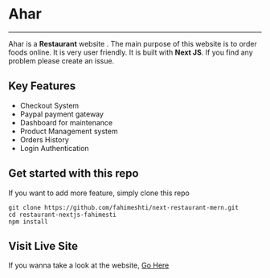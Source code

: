 # Ahar

---

Ahar is a **Restaurant** website . The main purpose of this website is to order foods online. It is very user friendly. It is built with **Next JS**. If you find any problem please create an issue.

## Key Features

- Checkout System
- Paypal payment gateway
- Dashboard for maintenance
- Product Management system
- Orders History
- Login Authentication

## Get started with this repo

If you want to add more feature, simply clone this repo

```
git clone https://github.com/fahimeshti/next-restaurant-mern.git
cd restaurant-nextjs-fahimesti
npm install
```

## Visit Live Site

If you wanna take a look at the website, [Go Here](https://esti-next-restaurant-mern.vercel.app/)